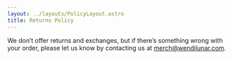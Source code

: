 ```yaml
---
layout: ../layouts/PolicyLayout.astro
title: Returns Policy
---
```


We don’t offer returns and exchanges, but if there’s something wrong with your order, please let us
know by contacting us at [merch@wendilunar.com](mailto:merch@wendilunar.com).
